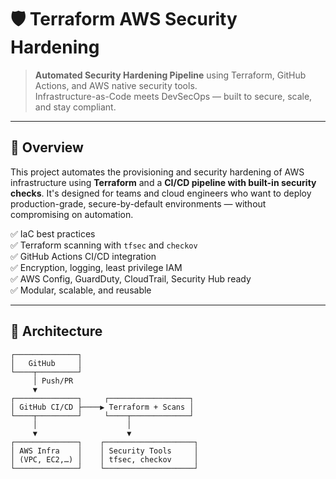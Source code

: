 # 🛡️ Terraform AWS Security Hardening

> **Automated Security Hardening Pipeline** using Terraform, GitHub Actions, and AWS native security tools.  
> Infrastructure-as-Code meets DevSecOps — built to secure, scale, and stay compliant.

---

## 🚀 Overview

This project automates the provisioning and security hardening of AWS infrastructure using **Terraform** and a **CI/CD pipeline with built-in security checks**. It's designed for teams and cloud engineers who want to deploy production-grade, secure-by-default environments — without compromising on automation.

✅ IaC best practices  
✅ Terraform scanning with `tfsec` and `checkov`  
✅ GitHub Actions CI/CD integration  
✅ Encryption, logging, least privilege IAM  
✅ AWS Config, GuardDuty, CloudTrail, Security Hub ready  
✅ Modular, scalable, and reusable

---

## 📐 Architecture

```plaintext
┌──────────────┐
│   GitHub     │
└────┬─────────┘
     │ Push/PR
     ▼
┌──────────────┐     ┌──────────────────┐
│ GitHub CI/CD ├────▶ Terraform + Scans │
└────┬─────────┘     └────┬─────────────┘
     │                    │
     ▼                    ▼
┌──────────────┐    ┌────────────────────┐
│ AWS Infra    │    │ Security Tools     │
│ (VPC, EC2,…) │    │ tfsec, checkov     │
└──────────────┘    └────────────────────┘